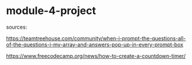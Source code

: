 # module-4-project

sources:

https://teamtreehouse.com/community/when-i-prompt-the-questions-all-of-the-questions-i-my-array-and-answers-pop-up-in-every-prompt-box

https://www.freecodecamp.org/news/how-to-create-a-countdown-timer/